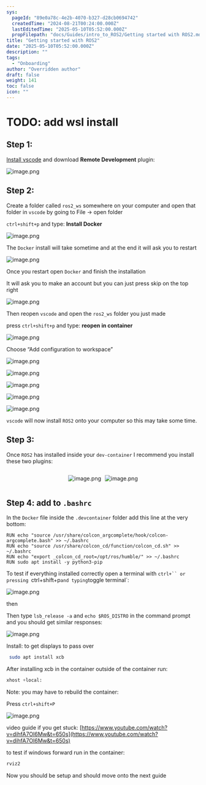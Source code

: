 ```yaml
---
sys:
  pageId: "89e0a78c-4e2b-4070-b327-d28cb0694742"
  createdTime: "2024-08-21T00:24:00.000Z"
  lastEditedTime: "2025-05-10T05:52:00.000Z"
  propFilepath: "docs/Guides/intro_to_ROS2/Getting started with ROS2.md"
title: "Getting started with ROS2"
date: "2025-05-10T05:52:00.000Z"
description: ""
tags:
  - "Onboarding"
author: "Overridden author"
draft: false
weight: 141
toc: false
icon: ""
---
```


# TODO: add wsl install

## Step 1:

[Install vscode](https://code.visualstudio.com/download) and download **Remote Development** plugin:

![image.png](https://prod-files-secure.s3.us-west-2.amazonaws.com/d518164a-d88e-44d1-a4ee-3adb3bd8bce0/efb52993-1881-4a40-b95e-6f020334f022/image.png?X-Amz-Algorithm=AWS4-HMAC-SHA256&X-Amz-Content-Sha256=UNSIGNED-PAYLOAD&X-Amz-Credential=ASIAZI2LB4662X5KRXLV%2F20250613%2Fus-west-2%2Fs3%2Faws4_request&X-Amz-Date=20250613T034055Z&X-Amz-Expires=3600&X-Amz-Security-Token=IQoJb3JpZ2luX2VjEB8aCXVzLXdlc3QtMiJGMEQCIHv%2B4X2q4E1RoySQfYwR9J%2BQM%2BUUN7hb3Eds%2F7a2aL7OAiA170K3wLm4Sfj7Hp9Rc2daCyC1n9xWPAmdorycoIXlZSqIBAj4%2F%2F%2F%2F%2F%2F%2F%2F%2F%2F8BEAAaDDYzNzQyMzE4MzgwNSIMrGxeSeloDQkCRfNhKtwDOuBsN5uk5EyK%2BKRlXyIXFPCCkeAucBlRO9feUyNKGhHp2ZbQNUyn0osCVOWG%2FlMrxpgIlvIjKEUXC%2Fgee%2FpgMNQDFJnkoW7P7JHfq3Xm9frlfx5RSDq5jzRCHwjH88NUZ4cnHWh2tHXLXLugseD%2B%2BKYGFIB8rqUxwrSbQxbPhdVo%2BmleQ6k%2BZ5BvXLUYoBXSNTwl3TAoIEWUJPLnlBvePFOVaxLCr1eniMZwtNUsHyF9P9slBr3euUiaQMKCrJNERAFekuMJvOJv08J7bg2Ln768kaQeNbuE9I%2BdZlsHS4vvgWG9oRCW9qM%2F6D8fh9qKyYG%2BKejw8i6Qmxhjcbc7mBqXFyRXPOr9QIKPtRXpbQymitRLqnHwFsc7yO2ddes6SLOJCz3EOqAHeNkPbqx3%2B21GXnosxpLIpbX9eX71ImL83wweBz0gYRzOWQdL%2B3NnVifQ5StO8X0OKiUvr61%2B%2BYVjClbF15qfEMf8Zeb8QvHylowaw0rsnJ%2B6SeOYG%2BnR%2FOjYcyME5mhRjOcOvhPEKLc4%2BRKOM70Rw27xE42vhsp6adNzFpCbw0ta5z9LopvA9aQ2%2BGYdOg8t4IKXPv7LoSjOJUInqmxC%2B8VYbF%2BuJayZ%2BU5xhroxqjw2I40wlbytwgY6pgHbF2vp0%2B19HmiI0sTNGR5EtEeC0m4nc9BQyQiXqv77%2FwZ%2BOA5p7joOBoRvPDBtFFOKhepsiDSkE5nfTTRTULC0sQe9p2X1jbfTYMcTBXrluGkc4weHggTTvvAQ4PvQU5nexJ%2BkKZk9S2Bv0%2B%2BNLehIKqRqhAkPpWVXCkqmBDkdXGaaVVoY95nMKaFQCoBpgVH8cGXvo0miGcfDoS7Ejp7LdgfbotCx&X-Amz-Signature=183b992321cbd43fbaa3c69581489ecd779590969fcfaa4e66e600b944450790&X-Amz-SignedHeaders=host&x-amz-checksum-mode=ENABLED&x-id=GetObject)

## Step 2:

Create a folder called `ros2_ws` somewhere on your computer and open that folder in `vscode` by going to File → open folder 

`ctrl+shift+p` and type: **Install Docker**

![image.png](https://prod-files-secure.s3.us-west-2.amazonaws.com/d518164a-d88e-44d1-a4ee-3adb3bd8bce0/2269dc0e-1cd5-47ff-bceb-c04ad9b2eab0/image.png?X-Amz-Algorithm=AWS4-HMAC-SHA256&X-Amz-Content-Sha256=UNSIGNED-PAYLOAD&X-Amz-Credential=ASIAZI2LB4662X5KRXLV%2F20250613%2Fus-west-2%2Fs3%2Faws4_request&X-Amz-Date=20250613T034055Z&X-Amz-Expires=3600&X-Amz-Security-Token=IQoJb3JpZ2luX2VjEB8aCXVzLXdlc3QtMiJGMEQCIHv%2B4X2q4E1RoySQfYwR9J%2BQM%2BUUN7hb3Eds%2F7a2aL7OAiA170K3wLm4Sfj7Hp9Rc2daCyC1n9xWPAmdorycoIXlZSqIBAj4%2F%2F%2F%2F%2F%2F%2F%2F%2F%2F8BEAAaDDYzNzQyMzE4MzgwNSIMrGxeSeloDQkCRfNhKtwDOuBsN5uk5EyK%2BKRlXyIXFPCCkeAucBlRO9feUyNKGhHp2ZbQNUyn0osCVOWG%2FlMrxpgIlvIjKEUXC%2Fgee%2FpgMNQDFJnkoW7P7JHfq3Xm9frlfx5RSDq5jzRCHwjH88NUZ4cnHWh2tHXLXLugseD%2B%2BKYGFIB8rqUxwrSbQxbPhdVo%2BmleQ6k%2BZ5BvXLUYoBXSNTwl3TAoIEWUJPLnlBvePFOVaxLCr1eniMZwtNUsHyF9P9slBr3euUiaQMKCrJNERAFekuMJvOJv08J7bg2Ln768kaQeNbuE9I%2BdZlsHS4vvgWG9oRCW9qM%2F6D8fh9qKyYG%2BKejw8i6Qmxhjcbc7mBqXFyRXPOr9QIKPtRXpbQymitRLqnHwFsc7yO2ddes6SLOJCz3EOqAHeNkPbqx3%2B21GXnosxpLIpbX9eX71ImL83wweBz0gYRzOWQdL%2B3NnVifQ5StO8X0OKiUvr61%2B%2BYVjClbF15qfEMf8Zeb8QvHylowaw0rsnJ%2B6SeOYG%2BnR%2FOjYcyME5mhRjOcOvhPEKLc4%2BRKOM70Rw27xE42vhsp6adNzFpCbw0ta5z9LopvA9aQ2%2BGYdOg8t4IKXPv7LoSjOJUInqmxC%2B8VYbF%2BuJayZ%2BU5xhroxqjw2I40wlbytwgY6pgHbF2vp0%2B19HmiI0sTNGR5EtEeC0m4nc9BQyQiXqv77%2FwZ%2BOA5p7joOBoRvPDBtFFOKhepsiDSkE5nfTTRTULC0sQe9p2X1jbfTYMcTBXrluGkc4weHggTTvvAQ4PvQU5nexJ%2BkKZk9S2Bv0%2B%2BNLehIKqRqhAkPpWVXCkqmBDkdXGaaVVoY95nMKaFQCoBpgVH8cGXvo0miGcfDoS7Ejp7LdgfbotCx&X-Amz-Signature=a41519804cffdabdb4c1e15aba67bbce7b0d4974bd557ffb6d6acc3a3b335781&X-Amz-SignedHeaders=host&x-amz-checksum-mode=ENABLED&x-id=GetObject)

The `Docker` install will take sometime and at the end it will ask you to restart

![image.png](https://prod-files-secure.s3.us-west-2.amazonaws.com/d518164a-d88e-44d1-a4ee-3adb3bd8bce0/ed233f78-be33-4b1f-b89c-9c346c0e961e/image.png?X-Amz-Algorithm=AWS4-HMAC-SHA256&X-Amz-Content-Sha256=UNSIGNED-PAYLOAD&X-Amz-Credential=ASIAZI2LB4662X5KRXLV%2F20250613%2Fus-west-2%2Fs3%2Faws4_request&X-Amz-Date=20250613T034055Z&X-Amz-Expires=3600&X-Amz-Security-Token=IQoJb3JpZ2luX2VjEB8aCXVzLXdlc3QtMiJGMEQCIHv%2B4X2q4E1RoySQfYwR9J%2BQM%2BUUN7hb3Eds%2F7a2aL7OAiA170K3wLm4Sfj7Hp9Rc2daCyC1n9xWPAmdorycoIXlZSqIBAj4%2F%2F%2F%2F%2F%2F%2F%2F%2F%2F8BEAAaDDYzNzQyMzE4MzgwNSIMrGxeSeloDQkCRfNhKtwDOuBsN5uk5EyK%2BKRlXyIXFPCCkeAucBlRO9feUyNKGhHp2ZbQNUyn0osCVOWG%2FlMrxpgIlvIjKEUXC%2Fgee%2FpgMNQDFJnkoW7P7JHfq3Xm9frlfx5RSDq5jzRCHwjH88NUZ4cnHWh2tHXLXLugseD%2B%2BKYGFIB8rqUxwrSbQxbPhdVo%2BmleQ6k%2BZ5BvXLUYoBXSNTwl3TAoIEWUJPLnlBvePFOVaxLCr1eniMZwtNUsHyF9P9slBr3euUiaQMKCrJNERAFekuMJvOJv08J7bg2Ln768kaQeNbuE9I%2BdZlsHS4vvgWG9oRCW9qM%2F6D8fh9qKyYG%2BKejw8i6Qmxhjcbc7mBqXFyRXPOr9QIKPtRXpbQymitRLqnHwFsc7yO2ddes6SLOJCz3EOqAHeNkPbqx3%2B21GXnosxpLIpbX9eX71ImL83wweBz0gYRzOWQdL%2B3NnVifQ5StO8X0OKiUvr61%2B%2BYVjClbF15qfEMf8Zeb8QvHylowaw0rsnJ%2B6SeOYG%2BnR%2FOjYcyME5mhRjOcOvhPEKLc4%2BRKOM70Rw27xE42vhsp6adNzFpCbw0ta5z9LopvA9aQ2%2BGYdOg8t4IKXPv7LoSjOJUInqmxC%2B8VYbF%2BuJayZ%2BU5xhroxqjw2I40wlbytwgY6pgHbF2vp0%2B19HmiI0sTNGR5EtEeC0m4nc9BQyQiXqv77%2FwZ%2BOA5p7joOBoRvPDBtFFOKhepsiDSkE5nfTTRTULC0sQe9p2X1jbfTYMcTBXrluGkc4weHggTTvvAQ4PvQU5nexJ%2BkKZk9S2Bv0%2B%2BNLehIKqRqhAkPpWVXCkqmBDkdXGaaVVoY95nMKaFQCoBpgVH8cGXvo0miGcfDoS7Ejp7LdgfbotCx&X-Amz-Signature=253e1f2181252a9ecbb4bf340a646c31871fd7b741ab086f75cb477d9937f246&X-Amz-SignedHeaders=host&x-amz-checksum-mode=ENABLED&x-id=GetObject)

Once you restart open `Docker` and finish the installation

It will ask you to make an account but you can just press skip on the top right

![image.png](https://prod-files-secure.s3.us-west-2.amazonaws.com/d518164a-d88e-44d1-a4ee-3adb3bd8bce0/21010ad9-1659-4fd9-9f59-9932a09b2a3d/image.png?X-Amz-Algorithm=AWS4-HMAC-SHA256&X-Amz-Content-Sha256=UNSIGNED-PAYLOAD&X-Amz-Credential=ASIAZI2LB4662X5KRXLV%2F20250613%2Fus-west-2%2Fs3%2Faws4_request&X-Amz-Date=20250613T034055Z&X-Amz-Expires=3600&X-Amz-Security-Token=IQoJb3JpZ2luX2VjEB8aCXVzLXdlc3QtMiJGMEQCIHv%2B4X2q4E1RoySQfYwR9J%2BQM%2BUUN7hb3Eds%2F7a2aL7OAiA170K3wLm4Sfj7Hp9Rc2daCyC1n9xWPAmdorycoIXlZSqIBAj4%2F%2F%2F%2F%2F%2F%2F%2F%2F%2F8BEAAaDDYzNzQyMzE4MzgwNSIMrGxeSeloDQkCRfNhKtwDOuBsN5uk5EyK%2BKRlXyIXFPCCkeAucBlRO9feUyNKGhHp2ZbQNUyn0osCVOWG%2FlMrxpgIlvIjKEUXC%2Fgee%2FpgMNQDFJnkoW7P7JHfq3Xm9frlfx5RSDq5jzRCHwjH88NUZ4cnHWh2tHXLXLugseD%2B%2BKYGFIB8rqUxwrSbQxbPhdVo%2BmleQ6k%2BZ5BvXLUYoBXSNTwl3TAoIEWUJPLnlBvePFOVaxLCr1eniMZwtNUsHyF9P9slBr3euUiaQMKCrJNERAFekuMJvOJv08J7bg2Ln768kaQeNbuE9I%2BdZlsHS4vvgWG9oRCW9qM%2F6D8fh9qKyYG%2BKejw8i6Qmxhjcbc7mBqXFyRXPOr9QIKPtRXpbQymitRLqnHwFsc7yO2ddes6SLOJCz3EOqAHeNkPbqx3%2B21GXnosxpLIpbX9eX71ImL83wweBz0gYRzOWQdL%2B3NnVifQ5StO8X0OKiUvr61%2B%2BYVjClbF15qfEMf8Zeb8QvHylowaw0rsnJ%2B6SeOYG%2BnR%2FOjYcyME5mhRjOcOvhPEKLc4%2BRKOM70Rw27xE42vhsp6adNzFpCbw0ta5z9LopvA9aQ2%2BGYdOg8t4IKXPv7LoSjOJUInqmxC%2B8VYbF%2BuJayZ%2BU5xhroxqjw2I40wlbytwgY6pgHbF2vp0%2B19HmiI0sTNGR5EtEeC0m4nc9BQyQiXqv77%2FwZ%2BOA5p7joOBoRvPDBtFFOKhepsiDSkE5nfTTRTULC0sQe9p2X1jbfTYMcTBXrluGkc4weHggTTvvAQ4PvQU5nexJ%2BkKZk9S2Bv0%2B%2BNLehIKqRqhAkPpWVXCkqmBDkdXGaaVVoY95nMKaFQCoBpgVH8cGXvo0miGcfDoS7Ejp7LdgfbotCx&X-Amz-Signature=b3a7bf1df839f618a3b0363d00553195c7f437f9f81aff653bbd58bcc98a021d&X-Amz-SignedHeaders=host&x-amz-checksum-mode=ENABLED&x-id=GetObject)

Then reopen `vscode` and open the `ros2_ws` folder you just made

press `ctrl+shift+p` and type: **reopen in container**

![image.png](https://prod-files-secure.s3.us-west-2.amazonaws.com/d518164a-d88e-44d1-a4ee-3adb3bd8bce0/4e93b8c2-41ad-488c-8095-c74205196118/image.png?X-Amz-Algorithm=AWS4-HMAC-SHA256&X-Amz-Content-Sha256=UNSIGNED-PAYLOAD&X-Amz-Credential=ASIAZI2LB4662X5KRXLV%2F20250613%2Fus-west-2%2Fs3%2Faws4_request&X-Amz-Date=20250613T034055Z&X-Amz-Expires=3600&X-Amz-Security-Token=IQoJb3JpZ2luX2VjEB8aCXVzLXdlc3QtMiJGMEQCIHv%2B4X2q4E1RoySQfYwR9J%2BQM%2BUUN7hb3Eds%2F7a2aL7OAiA170K3wLm4Sfj7Hp9Rc2daCyC1n9xWPAmdorycoIXlZSqIBAj4%2F%2F%2F%2F%2F%2F%2F%2F%2F%2F8BEAAaDDYzNzQyMzE4MzgwNSIMrGxeSeloDQkCRfNhKtwDOuBsN5uk5EyK%2BKRlXyIXFPCCkeAucBlRO9feUyNKGhHp2ZbQNUyn0osCVOWG%2FlMrxpgIlvIjKEUXC%2Fgee%2FpgMNQDFJnkoW7P7JHfq3Xm9frlfx5RSDq5jzRCHwjH88NUZ4cnHWh2tHXLXLugseD%2B%2BKYGFIB8rqUxwrSbQxbPhdVo%2BmleQ6k%2BZ5BvXLUYoBXSNTwl3TAoIEWUJPLnlBvePFOVaxLCr1eniMZwtNUsHyF9P9slBr3euUiaQMKCrJNERAFekuMJvOJv08J7bg2Ln768kaQeNbuE9I%2BdZlsHS4vvgWG9oRCW9qM%2F6D8fh9qKyYG%2BKejw8i6Qmxhjcbc7mBqXFyRXPOr9QIKPtRXpbQymitRLqnHwFsc7yO2ddes6SLOJCz3EOqAHeNkPbqx3%2B21GXnosxpLIpbX9eX71ImL83wweBz0gYRzOWQdL%2B3NnVifQ5StO8X0OKiUvr61%2B%2BYVjClbF15qfEMf8Zeb8QvHylowaw0rsnJ%2B6SeOYG%2BnR%2FOjYcyME5mhRjOcOvhPEKLc4%2BRKOM70Rw27xE42vhsp6adNzFpCbw0ta5z9LopvA9aQ2%2BGYdOg8t4IKXPv7LoSjOJUInqmxC%2B8VYbF%2BuJayZ%2BU5xhroxqjw2I40wlbytwgY6pgHbF2vp0%2B19HmiI0sTNGR5EtEeC0m4nc9BQyQiXqv77%2FwZ%2BOA5p7joOBoRvPDBtFFOKhepsiDSkE5nfTTRTULC0sQe9p2X1jbfTYMcTBXrluGkc4weHggTTvvAQ4PvQU5nexJ%2BkKZk9S2Bv0%2B%2BNLehIKqRqhAkPpWVXCkqmBDkdXGaaVVoY95nMKaFQCoBpgVH8cGXvo0miGcfDoS7Ejp7LdgfbotCx&X-Amz-Signature=165320523e34455370e151083932f012d167bc71453e0c2a594a91889cadb145&X-Amz-SignedHeaders=host&x-amz-checksum-mode=ENABLED&x-id=GetObject)

Choose “Add configuration to workspace”

![image.png](https://prod-files-secure.s3.us-west-2.amazonaws.com/d518164a-d88e-44d1-a4ee-3adb3bd8bce0/9560b282-5060-4989-ba37-97e7b2c22476/image.png?X-Amz-Algorithm=AWS4-HMAC-SHA256&X-Amz-Content-Sha256=UNSIGNED-PAYLOAD&X-Amz-Credential=ASIAZI2LB4662X5KRXLV%2F20250613%2Fus-west-2%2Fs3%2Faws4_request&X-Amz-Date=20250613T034055Z&X-Amz-Expires=3600&X-Amz-Security-Token=IQoJb3JpZ2luX2VjEB8aCXVzLXdlc3QtMiJGMEQCIHv%2B4X2q4E1RoySQfYwR9J%2BQM%2BUUN7hb3Eds%2F7a2aL7OAiA170K3wLm4Sfj7Hp9Rc2daCyC1n9xWPAmdorycoIXlZSqIBAj4%2F%2F%2F%2F%2F%2F%2F%2F%2F%2F8BEAAaDDYzNzQyMzE4MzgwNSIMrGxeSeloDQkCRfNhKtwDOuBsN5uk5EyK%2BKRlXyIXFPCCkeAucBlRO9feUyNKGhHp2ZbQNUyn0osCVOWG%2FlMrxpgIlvIjKEUXC%2Fgee%2FpgMNQDFJnkoW7P7JHfq3Xm9frlfx5RSDq5jzRCHwjH88NUZ4cnHWh2tHXLXLugseD%2B%2BKYGFIB8rqUxwrSbQxbPhdVo%2BmleQ6k%2BZ5BvXLUYoBXSNTwl3TAoIEWUJPLnlBvePFOVaxLCr1eniMZwtNUsHyF9P9slBr3euUiaQMKCrJNERAFekuMJvOJv08J7bg2Ln768kaQeNbuE9I%2BdZlsHS4vvgWG9oRCW9qM%2F6D8fh9qKyYG%2BKejw8i6Qmxhjcbc7mBqXFyRXPOr9QIKPtRXpbQymitRLqnHwFsc7yO2ddes6SLOJCz3EOqAHeNkPbqx3%2B21GXnosxpLIpbX9eX71ImL83wweBz0gYRzOWQdL%2B3NnVifQ5StO8X0OKiUvr61%2B%2BYVjClbF15qfEMf8Zeb8QvHylowaw0rsnJ%2B6SeOYG%2BnR%2FOjYcyME5mhRjOcOvhPEKLc4%2BRKOM70Rw27xE42vhsp6adNzFpCbw0ta5z9LopvA9aQ2%2BGYdOg8t4IKXPv7LoSjOJUInqmxC%2B8VYbF%2BuJayZ%2BU5xhroxqjw2I40wlbytwgY6pgHbF2vp0%2B19HmiI0sTNGR5EtEeC0m4nc9BQyQiXqv77%2FwZ%2BOA5p7joOBoRvPDBtFFOKhepsiDSkE5nfTTRTULC0sQe9p2X1jbfTYMcTBXrluGkc4weHggTTvvAQ4PvQU5nexJ%2BkKZk9S2Bv0%2B%2BNLehIKqRqhAkPpWVXCkqmBDkdXGaaVVoY95nMKaFQCoBpgVH8cGXvo0miGcfDoS7Ejp7LdgfbotCx&X-Amz-Signature=d02dec7274ea53e4273e053a3f9cb747e4aa586e62b4ba24f430a363a0404a7e&X-Amz-SignedHeaders=host&x-amz-checksum-mode=ENABLED&x-id=GetObject)

![image.png](https://prod-files-secure.s3.us-west-2.amazonaws.com/d518164a-d88e-44d1-a4ee-3adb3bd8bce0/2ee63f81-886b-48e8-a553-dc6e5eac99e4/image.png?X-Amz-Algorithm=AWS4-HMAC-SHA256&X-Amz-Content-Sha256=UNSIGNED-PAYLOAD&X-Amz-Credential=ASIAZI2LB4662X5KRXLV%2F20250613%2Fus-west-2%2Fs3%2Faws4_request&X-Amz-Date=20250613T034055Z&X-Amz-Expires=3600&X-Amz-Security-Token=IQoJb3JpZ2luX2VjEB8aCXVzLXdlc3QtMiJGMEQCIHv%2B4X2q4E1RoySQfYwR9J%2BQM%2BUUN7hb3Eds%2F7a2aL7OAiA170K3wLm4Sfj7Hp9Rc2daCyC1n9xWPAmdorycoIXlZSqIBAj4%2F%2F%2F%2F%2F%2F%2F%2F%2F%2F8BEAAaDDYzNzQyMzE4MzgwNSIMrGxeSeloDQkCRfNhKtwDOuBsN5uk5EyK%2BKRlXyIXFPCCkeAucBlRO9feUyNKGhHp2ZbQNUyn0osCVOWG%2FlMrxpgIlvIjKEUXC%2Fgee%2FpgMNQDFJnkoW7P7JHfq3Xm9frlfx5RSDq5jzRCHwjH88NUZ4cnHWh2tHXLXLugseD%2B%2BKYGFIB8rqUxwrSbQxbPhdVo%2BmleQ6k%2BZ5BvXLUYoBXSNTwl3TAoIEWUJPLnlBvePFOVaxLCr1eniMZwtNUsHyF9P9slBr3euUiaQMKCrJNERAFekuMJvOJv08J7bg2Ln768kaQeNbuE9I%2BdZlsHS4vvgWG9oRCW9qM%2F6D8fh9qKyYG%2BKejw8i6Qmxhjcbc7mBqXFyRXPOr9QIKPtRXpbQymitRLqnHwFsc7yO2ddes6SLOJCz3EOqAHeNkPbqx3%2B21GXnosxpLIpbX9eX71ImL83wweBz0gYRzOWQdL%2B3NnVifQ5StO8X0OKiUvr61%2B%2BYVjClbF15qfEMf8Zeb8QvHylowaw0rsnJ%2B6SeOYG%2BnR%2FOjYcyME5mhRjOcOvhPEKLc4%2BRKOM70Rw27xE42vhsp6adNzFpCbw0ta5z9LopvA9aQ2%2BGYdOg8t4IKXPv7LoSjOJUInqmxC%2B8VYbF%2BuJayZ%2BU5xhroxqjw2I40wlbytwgY6pgHbF2vp0%2B19HmiI0sTNGR5EtEeC0m4nc9BQyQiXqv77%2FwZ%2BOA5p7joOBoRvPDBtFFOKhepsiDSkE5nfTTRTULC0sQe9p2X1jbfTYMcTBXrluGkc4weHggTTvvAQ4PvQU5nexJ%2BkKZk9S2Bv0%2B%2BNLehIKqRqhAkPpWVXCkqmBDkdXGaaVVoY95nMKaFQCoBpgVH8cGXvo0miGcfDoS7Ejp7LdgfbotCx&X-Amz-Signature=afe899a7d9c48e6ce856c52b95b1d8bffef34dab060a5d9148196b40e1586594&X-Amz-SignedHeaders=host&x-amz-checksum-mode=ENABLED&x-id=GetObject)

![image.png](https://prod-files-secure.s3.us-west-2.amazonaws.com/d518164a-d88e-44d1-a4ee-3adb3bd8bce0/ae1580b2-b048-407e-aed9-b584224a7a04/image.png?X-Amz-Algorithm=AWS4-HMAC-SHA256&X-Amz-Content-Sha256=UNSIGNED-PAYLOAD&X-Amz-Credential=ASIAZI2LB4662X5KRXLV%2F20250613%2Fus-west-2%2Fs3%2Faws4_request&X-Amz-Date=20250613T034055Z&X-Amz-Expires=3600&X-Amz-Security-Token=IQoJb3JpZ2luX2VjEB8aCXVzLXdlc3QtMiJGMEQCIHv%2B4X2q4E1RoySQfYwR9J%2BQM%2BUUN7hb3Eds%2F7a2aL7OAiA170K3wLm4Sfj7Hp9Rc2daCyC1n9xWPAmdorycoIXlZSqIBAj4%2F%2F%2F%2F%2F%2F%2F%2F%2F%2F8BEAAaDDYzNzQyMzE4MzgwNSIMrGxeSeloDQkCRfNhKtwDOuBsN5uk5EyK%2BKRlXyIXFPCCkeAucBlRO9feUyNKGhHp2ZbQNUyn0osCVOWG%2FlMrxpgIlvIjKEUXC%2Fgee%2FpgMNQDFJnkoW7P7JHfq3Xm9frlfx5RSDq5jzRCHwjH88NUZ4cnHWh2tHXLXLugseD%2B%2BKYGFIB8rqUxwrSbQxbPhdVo%2BmleQ6k%2BZ5BvXLUYoBXSNTwl3TAoIEWUJPLnlBvePFOVaxLCr1eniMZwtNUsHyF9P9slBr3euUiaQMKCrJNERAFekuMJvOJv08J7bg2Ln768kaQeNbuE9I%2BdZlsHS4vvgWG9oRCW9qM%2F6D8fh9qKyYG%2BKejw8i6Qmxhjcbc7mBqXFyRXPOr9QIKPtRXpbQymitRLqnHwFsc7yO2ddes6SLOJCz3EOqAHeNkPbqx3%2B21GXnosxpLIpbX9eX71ImL83wweBz0gYRzOWQdL%2B3NnVifQ5StO8X0OKiUvr61%2B%2BYVjClbF15qfEMf8Zeb8QvHylowaw0rsnJ%2B6SeOYG%2BnR%2FOjYcyME5mhRjOcOvhPEKLc4%2BRKOM70Rw27xE42vhsp6adNzFpCbw0ta5z9LopvA9aQ2%2BGYdOg8t4IKXPv7LoSjOJUInqmxC%2B8VYbF%2BuJayZ%2BU5xhroxqjw2I40wlbytwgY6pgHbF2vp0%2B19HmiI0sTNGR5EtEeC0m4nc9BQyQiXqv77%2FwZ%2BOA5p7joOBoRvPDBtFFOKhepsiDSkE5nfTTRTULC0sQe9p2X1jbfTYMcTBXrluGkc4weHggTTvvAQ4PvQU5nexJ%2BkKZk9S2Bv0%2B%2BNLehIKqRqhAkPpWVXCkqmBDkdXGaaVVoY95nMKaFQCoBpgVH8cGXvo0miGcfDoS7Ejp7LdgfbotCx&X-Amz-Signature=a41880bfdf280555859c72e93eefd20ac2617b8c469920cc9c5ef334b844f795&X-Amz-SignedHeaders=host&x-amz-checksum-mode=ENABLED&x-id=GetObject)

![image.png](https://prod-files-secure.s3.us-west-2.amazonaws.com/d518164a-d88e-44d1-a4ee-3adb3bd8bce0/53255b28-f75e-430f-b9e3-c0ac8577e42b/image.png?X-Amz-Algorithm=AWS4-HMAC-SHA256&X-Amz-Content-Sha256=UNSIGNED-PAYLOAD&X-Amz-Credential=ASIAZI2LB4662X5KRXLV%2F20250613%2Fus-west-2%2Fs3%2Faws4_request&X-Amz-Date=20250613T034055Z&X-Amz-Expires=3600&X-Amz-Security-Token=IQoJb3JpZ2luX2VjEB8aCXVzLXdlc3QtMiJGMEQCIHv%2B4X2q4E1RoySQfYwR9J%2BQM%2BUUN7hb3Eds%2F7a2aL7OAiA170K3wLm4Sfj7Hp9Rc2daCyC1n9xWPAmdorycoIXlZSqIBAj4%2F%2F%2F%2F%2F%2F%2F%2F%2F%2F8BEAAaDDYzNzQyMzE4MzgwNSIMrGxeSeloDQkCRfNhKtwDOuBsN5uk5EyK%2BKRlXyIXFPCCkeAucBlRO9feUyNKGhHp2ZbQNUyn0osCVOWG%2FlMrxpgIlvIjKEUXC%2Fgee%2FpgMNQDFJnkoW7P7JHfq3Xm9frlfx5RSDq5jzRCHwjH88NUZ4cnHWh2tHXLXLugseD%2B%2BKYGFIB8rqUxwrSbQxbPhdVo%2BmleQ6k%2BZ5BvXLUYoBXSNTwl3TAoIEWUJPLnlBvePFOVaxLCr1eniMZwtNUsHyF9P9slBr3euUiaQMKCrJNERAFekuMJvOJv08J7bg2Ln768kaQeNbuE9I%2BdZlsHS4vvgWG9oRCW9qM%2F6D8fh9qKyYG%2BKejw8i6Qmxhjcbc7mBqXFyRXPOr9QIKPtRXpbQymitRLqnHwFsc7yO2ddes6SLOJCz3EOqAHeNkPbqx3%2B21GXnosxpLIpbX9eX71ImL83wweBz0gYRzOWQdL%2B3NnVifQ5StO8X0OKiUvr61%2B%2BYVjClbF15qfEMf8Zeb8QvHylowaw0rsnJ%2B6SeOYG%2BnR%2FOjYcyME5mhRjOcOvhPEKLc4%2BRKOM70Rw27xE42vhsp6adNzFpCbw0ta5z9LopvA9aQ2%2BGYdOg8t4IKXPv7LoSjOJUInqmxC%2B8VYbF%2BuJayZ%2BU5xhroxqjw2I40wlbytwgY6pgHbF2vp0%2B19HmiI0sTNGR5EtEeC0m4nc9BQyQiXqv77%2FwZ%2BOA5p7joOBoRvPDBtFFOKhepsiDSkE5nfTTRTULC0sQe9p2X1jbfTYMcTBXrluGkc4weHggTTvvAQ4PvQU5nexJ%2BkKZk9S2Bv0%2B%2BNLehIKqRqhAkPpWVXCkqmBDkdXGaaVVoY95nMKaFQCoBpgVH8cGXvo0miGcfDoS7Ejp7LdgfbotCx&X-Amz-Signature=57985281e8dfe74f13929118efc6056715757f27675415f484cfe13328a24029&X-Amz-SignedHeaders=host&x-amz-checksum-mode=ENABLED&x-id=GetObject)

![image.png](https://prod-files-secure.s3.us-west-2.amazonaws.com/d518164a-d88e-44d1-a4ee-3adb3bd8bce0/7c562767-5af9-4ffb-97d1-327bcdf4ee00/image.png?X-Amz-Algorithm=AWS4-HMAC-SHA256&X-Amz-Content-Sha256=UNSIGNED-PAYLOAD&X-Amz-Credential=ASIAZI2LB4662X5KRXLV%2F20250613%2Fus-west-2%2Fs3%2Faws4_request&X-Amz-Date=20250613T034055Z&X-Amz-Expires=3600&X-Amz-Security-Token=IQoJb3JpZ2luX2VjEB8aCXVzLXdlc3QtMiJGMEQCIHv%2B4X2q4E1RoySQfYwR9J%2BQM%2BUUN7hb3Eds%2F7a2aL7OAiA170K3wLm4Sfj7Hp9Rc2daCyC1n9xWPAmdorycoIXlZSqIBAj4%2F%2F%2F%2F%2F%2F%2F%2F%2F%2F8BEAAaDDYzNzQyMzE4MzgwNSIMrGxeSeloDQkCRfNhKtwDOuBsN5uk5EyK%2BKRlXyIXFPCCkeAucBlRO9feUyNKGhHp2ZbQNUyn0osCVOWG%2FlMrxpgIlvIjKEUXC%2Fgee%2FpgMNQDFJnkoW7P7JHfq3Xm9frlfx5RSDq5jzRCHwjH88NUZ4cnHWh2tHXLXLugseD%2B%2BKYGFIB8rqUxwrSbQxbPhdVo%2BmleQ6k%2BZ5BvXLUYoBXSNTwl3TAoIEWUJPLnlBvePFOVaxLCr1eniMZwtNUsHyF9P9slBr3euUiaQMKCrJNERAFekuMJvOJv08J7bg2Ln768kaQeNbuE9I%2BdZlsHS4vvgWG9oRCW9qM%2F6D8fh9qKyYG%2BKejw8i6Qmxhjcbc7mBqXFyRXPOr9QIKPtRXpbQymitRLqnHwFsc7yO2ddes6SLOJCz3EOqAHeNkPbqx3%2B21GXnosxpLIpbX9eX71ImL83wweBz0gYRzOWQdL%2B3NnVifQ5StO8X0OKiUvr61%2B%2BYVjClbF15qfEMf8Zeb8QvHylowaw0rsnJ%2B6SeOYG%2BnR%2FOjYcyME5mhRjOcOvhPEKLc4%2BRKOM70Rw27xE42vhsp6adNzFpCbw0ta5z9LopvA9aQ2%2BGYdOg8t4IKXPv7LoSjOJUInqmxC%2B8VYbF%2BuJayZ%2BU5xhroxqjw2I40wlbytwgY6pgHbF2vp0%2B19HmiI0sTNGR5EtEeC0m4nc9BQyQiXqv77%2FwZ%2BOA5p7joOBoRvPDBtFFOKhepsiDSkE5nfTTRTULC0sQe9p2X1jbfTYMcTBXrluGkc4weHggTTvvAQ4PvQU5nexJ%2BkKZk9S2Bv0%2B%2BNLehIKqRqhAkPpWVXCkqmBDkdXGaaVVoY95nMKaFQCoBpgVH8cGXvo0miGcfDoS7Ejp7LdgfbotCx&X-Amz-Signature=0151c0f8d07534fa3478183590203f7de5bcae8311baa925e603f8dbce8f27d3&X-Amz-SignedHeaders=host&x-amz-checksum-mode=ENABLED&x-id=GetObject)

`vscode` will now install `ROS2` onto your computer so this may take some time.

## Step 3:

Once `ROS2` has installed inside your `dev-container` I recommend you install these two plugins:

<div style="display: flex;flex-direction: row; column-gap:10px; max-width: 630px;justify-content: center;">
<div>

![image.png](https://prod-files-secure.s3.us-west-2.amazonaws.com/d518164a-d88e-44d1-a4ee-3adb3bd8bce0/3fc3d550-5a54-4ba1-ba6b-faa01cdb7369/image.png?X-Amz-Algorithm=AWS4-HMAC-SHA256&X-Amz-Content-Sha256=UNSIGNED-PAYLOAD&X-Amz-Credential=ASIAZI2LB4662NBHDOFO%2F20250613%2Fus-west-2%2Fs3%2Faws4_request&X-Amz-Date=20250613T034058Z&X-Amz-Expires=3600&X-Amz-Security-Token=IQoJb3JpZ2luX2VjEB8aCXVzLXdlc3QtMiJHMEUCIAMpPL6Zp5dTCmbCU0LXOjdn1%2BoRUwTHqtFrW8OyRCwJAiEA8lYTsVfCGE9SwZpbe%2FhcGB4tbKFTKu2fztlR6T%2B8C1wqiAQI%2BP%2F%2F%2F%2F%2F%2F%2F%2F%2F%2FARAAGgw2Mzc0MjMxODM4MDUiDIqSCZBc%2FNRxTnbdpCrcA59q3xj42%2Fw840ozgAfsRibycsRmuaie%2BbLTOFUa0KxHO6Ooa%2FODes4uWro3c1m%2FvyzcC141LxkTJqb81%2FyWoFIwW31GTLK3kNJY2V1D6bbd1vQ9hXziBHRuwMEv3Ven4jlPd6syDb9KIpRvDM0d9GwFSfJUVoBRYz7gGfh31i8TN10W532PSqytkA3En0zOPSLkzorl2wrxHFZXZ%2F67H3QYoUV%2BCbhjWmVpjC7GK53HCu%2Bq8Rt6T%2FaGxrVCPTuUwa81xVzWnPdC8Rxl7vIPOuuMz5OO0%2B89KUeFEdjEFxocvNlKaoOz3TFFR9HCbFm6Kz0KNJzovZbP%2BHdV7f%2FGii37bKAV70Xz0XijECth8jzTEUDultPRYsL%2FKsg%2FQO16vqqTzI1sOWrRc5%2BYKdxOjUuO3rjL5ql3FS%2BodxYmZrMzktNKKJKbDZoNf9%2BbclenQe5iPKqD0INUi4x6sq1WIp5JgzZBpE0w5UXeGZIzq48U6OWwSqOlP9ZEuOqvUcqRp23sNCblE5xiutaGFVdk%2Bpe47POe%2BaQaMJNUyBGTuNiIHvuX4Qy0GZBF7S%2BvT4csD2HVyf2UrCEv7w62zDfQeHUAJEevkr2l%2Bzd3fzrhdjhO44EajV7zsB644jvkMIS5rcIGOqUBcWB%2FJ7R0RhIKJwQCRryMNISQF47pNR0p0cY%2FgK6G9rsK%2FgMOBJ6Ks2Z4MCuSmE6SywkLdlTWVU9nnrcMS%2FyijdAyNqHXw8%2FySYCx2Ozd0xTOL39mWvFNYlcaX9yiSfZiQIioufNRxotpyFptawb0HGFwKCr2OKHdSlluLZSCHYZP%2Bg8xiByGTgLeuKTh1TLebUzG21ZNjkkHqw6cwdE%2FBmgFHggH&X-Amz-Signature=3c29b265c765dccbe19f2acdb8fc5a7bfe4cbe597c298b1eecfec65ef789db8f&X-Amz-SignedHeaders=host&x-amz-checksum-mode=ENABLED&x-id=GetObject)

</div>
<div>

![image.png](https://prod-files-secure.s3.us-west-2.amazonaws.com/d518164a-d88e-44d1-a4ee-3adb3bd8bce0/d994cc66-13c2-4093-a5a3-f84cf4601a82/image.png?X-Amz-Algorithm=AWS4-HMAC-SHA256&X-Amz-Content-Sha256=UNSIGNED-PAYLOAD&X-Amz-Credential=ASIAZI2LB466YUXJAE4L%2F20250613%2Fus-west-2%2Fs3%2Faws4_request&X-Amz-Date=20250613T034058Z&X-Amz-Expires=3600&X-Amz-Security-Token=IQoJb3JpZ2luX2VjEB8aCXVzLXdlc3QtMiJIMEYCIQCDQQp8qd4Q67EM3SjuBOAA5Ix7qI4RwBmhNiThce5E2QIhAIQTiNb5oViFZzpKG3A3LcajIOLzvWySWgID8Knd1WIzKogECPj%2F%2F%2F%2F%2F%2F%2F%2F%2F%2FwEQABoMNjM3NDIzMTgzODA1IgzEi%2FW%2FI9aC5eVxw%2F8q3AO5enAfzf%2FF6fXlhPU%2BKTWw24kq4gjBxhHZ83f1k1GNt01e%2BmZnnUz7jhjFul%2FZR0h3Yf5vJF%2BlDzFdOvvGxJFOKL%2B8RsHkScyaI5LMSgR%2Bvnwgk2IRQzzcm4r1ME8zgvZGqlAvaL3QBrXdrtwl4t6vQqNXsppdgETAqNbLgR2V2uU1KrPg1GVCpmwJvCPtjtylXDGy1Uujq%2BoaEtK4ldB%2BbmrwtFQoqqRFmBJ7jPcFDIrDtisAnDdC%2BJ%2BVqcIrJezYUan2VnPX8sJNRZYLfARwtzj2Prtk%2FImKlGXY3NcQg6C7HLbL%2FYchpphkEaTTn%2FhYrYlDKl9bDZMPMfeXp7FUEc6BL%2Fu39luhmfbqaE4iek%2BSJmV0%2Bmt8kAoX9v8L9Ko80nCrhiJVZLeY2jd1g3ItyjylB7SK7Cahe5%2FFhRTiZywVYPTfR2BQcF%2Bu4kb47lmvFQpE49y1P70Ux4rb%2BQeLgRjShBoR9Nn05b2tCLIiXzEN%2Bx3%2BqpMwC3DUp4AYmQ42sFiDzcwjIc11kfMOJLCdL%2BEF7QoUy1I4UzDLgr397liZAJwJuvOKXHAmBeHQfzioMd70CZuWsQizAu5lv1ypLrkXxtr%2FKVF9JqPKp0N9lSQ36zkfe%2BOleblUKzD5uK3CBjqkARhmV2wqb%2FQGZexJXSQpc4OZRN4dq4oNv88qCuz%2FBCjod3Wm5TykowmKpFxQkAdW29ep7AZxF1zKgcVbMG%2BQY6QgBfp9kzHviqcSqZaui12mKKG80ba1TJXy7ZhJtJ%2BPuFVLtsfLrMhD78nAz5TiNBQtKGw1teIvl3hO51%2BLxVxdyJtyJIgR2yTO0JgqHJw63M3EC04Ywcq5sBPR%2Fe4Yf6vF44nk&X-Amz-Signature=d4de05e2fa6b23458f3f131fa6935fc85e94bb5d87a46dd657affb89ba34a228&X-Amz-SignedHeaders=host&x-amz-checksum-mode=ENABLED&x-id=GetObject)

</div>
</div>

## Step 4: add to `.bashrc`

In the `Docker` file inside the `.devcontainer` folder add this line at the very bottom: 

```docker
RUN echo "source /usr/share/colcon_argcomplete/hook/colcon-argcomplete.bash" >> ~/.bashrc
RUN echo "source /usr/share/colcon_cd/function/colcon_cd.sh" >> ~/.bashrc
RUN echo "export _colcon_cd_root=/opt/ros/humble/" >> ~/.bashrc
RUN sudo apt install -y python3-pip 
```

To test if everything installed correctly open a terminal with `ctrl+`` or pressing `ctrl+shift+p` and typing `toggle terminal`:

![image.png](https://prod-files-secure.s3.us-west-2.amazonaws.com/d518164a-d88e-44d1-a4ee-3adb3bd8bce0/6a4943d8-b04e-4c02-9a58-775f3384d1a5/image.png?X-Amz-Algorithm=AWS4-HMAC-SHA256&X-Amz-Content-Sha256=UNSIGNED-PAYLOAD&X-Amz-Credential=ASIAZI2LB4662X5KRXLV%2F20250613%2Fus-west-2%2Fs3%2Faws4_request&X-Amz-Date=20250613T034055Z&X-Amz-Expires=3600&X-Amz-Security-Token=IQoJb3JpZ2luX2VjEB8aCXVzLXdlc3QtMiJGMEQCIHv%2B4X2q4E1RoySQfYwR9J%2BQM%2BUUN7hb3Eds%2F7a2aL7OAiA170K3wLm4Sfj7Hp9Rc2daCyC1n9xWPAmdorycoIXlZSqIBAj4%2F%2F%2F%2F%2F%2F%2F%2F%2F%2F8BEAAaDDYzNzQyMzE4MzgwNSIMrGxeSeloDQkCRfNhKtwDOuBsN5uk5EyK%2BKRlXyIXFPCCkeAucBlRO9feUyNKGhHp2ZbQNUyn0osCVOWG%2FlMrxpgIlvIjKEUXC%2Fgee%2FpgMNQDFJnkoW7P7JHfq3Xm9frlfx5RSDq5jzRCHwjH88NUZ4cnHWh2tHXLXLugseD%2B%2BKYGFIB8rqUxwrSbQxbPhdVo%2BmleQ6k%2BZ5BvXLUYoBXSNTwl3TAoIEWUJPLnlBvePFOVaxLCr1eniMZwtNUsHyF9P9slBr3euUiaQMKCrJNERAFekuMJvOJv08J7bg2Ln768kaQeNbuE9I%2BdZlsHS4vvgWG9oRCW9qM%2F6D8fh9qKyYG%2BKejw8i6Qmxhjcbc7mBqXFyRXPOr9QIKPtRXpbQymitRLqnHwFsc7yO2ddes6SLOJCz3EOqAHeNkPbqx3%2B21GXnosxpLIpbX9eX71ImL83wweBz0gYRzOWQdL%2B3NnVifQ5StO8X0OKiUvr61%2B%2BYVjClbF15qfEMf8Zeb8QvHylowaw0rsnJ%2B6SeOYG%2BnR%2FOjYcyME5mhRjOcOvhPEKLc4%2BRKOM70Rw27xE42vhsp6adNzFpCbw0ta5z9LopvA9aQ2%2BGYdOg8t4IKXPv7LoSjOJUInqmxC%2B8VYbF%2BuJayZ%2BU5xhroxqjw2I40wlbytwgY6pgHbF2vp0%2B19HmiI0sTNGR5EtEeC0m4nc9BQyQiXqv77%2FwZ%2BOA5p7joOBoRvPDBtFFOKhepsiDSkE5nfTTRTULC0sQe9p2X1jbfTYMcTBXrluGkc4weHggTTvvAQ4PvQU5nexJ%2BkKZk9S2Bv0%2B%2BNLehIKqRqhAkPpWVXCkqmBDkdXGaaVVoY95nMKaFQCoBpgVH8cGXvo0miGcfDoS7Ejp7LdgfbotCx&X-Amz-Signature=420726bc846e85dca27baca10a42b08aeb244f38e495592249072e43f7462a38&X-Amz-SignedHeaders=host&x-amz-checksum-mode=ENABLED&x-id=GetObject)

then 

Then type `lsb_release -a` and `echo $ROS_DISTRO` in the command prompt and you should get similar responses:

![image.png](https://prod-files-secure.s3.us-west-2.amazonaws.com/d518164a-d88e-44d1-a4ee-3adb3bd8bce0/3e635dec-a805-4e85-8b9e-d000e5b71a4e/image.png?X-Amz-Algorithm=AWS4-HMAC-SHA256&X-Amz-Content-Sha256=UNSIGNED-PAYLOAD&X-Amz-Credential=ASIAZI2LB4662X5KRXLV%2F20250613%2Fus-west-2%2Fs3%2Faws4_request&X-Amz-Date=20250613T034055Z&X-Amz-Expires=3600&X-Amz-Security-Token=IQoJb3JpZ2luX2VjEB8aCXVzLXdlc3QtMiJGMEQCIHv%2B4X2q4E1RoySQfYwR9J%2BQM%2BUUN7hb3Eds%2F7a2aL7OAiA170K3wLm4Sfj7Hp9Rc2daCyC1n9xWPAmdorycoIXlZSqIBAj4%2F%2F%2F%2F%2F%2F%2F%2F%2F%2F8BEAAaDDYzNzQyMzE4MzgwNSIMrGxeSeloDQkCRfNhKtwDOuBsN5uk5EyK%2BKRlXyIXFPCCkeAucBlRO9feUyNKGhHp2ZbQNUyn0osCVOWG%2FlMrxpgIlvIjKEUXC%2Fgee%2FpgMNQDFJnkoW7P7JHfq3Xm9frlfx5RSDq5jzRCHwjH88NUZ4cnHWh2tHXLXLugseD%2B%2BKYGFIB8rqUxwrSbQxbPhdVo%2BmleQ6k%2BZ5BvXLUYoBXSNTwl3TAoIEWUJPLnlBvePFOVaxLCr1eniMZwtNUsHyF9P9slBr3euUiaQMKCrJNERAFekuMJvOJv08J7bg2Ln768kaQeNbuE9I%2BdZlsHS4vvgWG9oRCW9qM%2F6D8fh9qKyYG%2BKejw8i6Qmxhjcbc7mBqXFyRXPOr9QIKPtRXpbQymitRLqnHwFsc7yO2ddes6SLOJCz3EOqAHeNkPbqx3%2B21GXnosxpLIpbX9eX71ImL83wweBz0gYRzOWQdL%2B3NnVifQ5StO8X0OKiUvr61%2B%2BYVjClbF15qfEMf8Zeb8QvHylowaw0rsnJ%2B6SeOYG%2BnR%2FOjYcyME5mhRjOcOvhPEKLc4%2BRKOM70Rw27xE42vhsp6adNzFpCbw0ta5z9LopvA9aQ2%2BGYdOg8t4IKXPv7LoSjOJUInqmxC%2B8VYbF%2BuJayZ%2BU5xhroxqjw2I40wlbytwgY6pgHbF2vp0%2B19HmiI0sTNGR5EtEeC0m4nc9BQyQiXqv77%2FwZ%2BOA5p7joOBoRvPDBtFFOKhepsiDSkE5nfTTRTULC0sQe9p2X1jbfTYMcTBXrluGkc4weHggTTvvAQ4PvQU5nexJ%2BkKZk9S2Bv0%2B%2BNLehIKqRqhAkPpWVXCkqmBDkdXGaaVVoY95nMKaFQCoBpgVH8cGXvo0miGcfDoS7Ejp7LdgfbotCx&X-Amz-Signature=e95699b0993bb7d10da08b02c2a484210c744b129fce2040739a5c67a677683d&X-Amz-SignedHeaders=host&x-amz-checksum-mode=ENABLED&x-id=GetObject)

Install:  to get displays to pass over

```bash
 sudo apt install xcb
```

After installing xcb in the container outside of the container run:

```python
xhost +local:
```

Note: you may have to rebuild the container:

Press `ctrl+shift+P`

![image.png](https://prod-files-secure.s3.us-west-2.amazonaws.com/d518164a-d88e-44d1-a4ee-3adb3bd8bce0/6c2be660-2618-4c38-9c26-53554f7a0b7b/image.png?X-Amz-Algorithm=AWS4-HMAC-SHA256&X-Amz-Content-Sha256=UNSIGNED-PAYLOAD&X-Amz-Credential=ASIAZI2LB4662X5KRXLV%2F20250613%2Fus-west-2%2Fs3%2Faws4_request&X-Amz-Date=20250613T034055Z&X-Amz-Expires=3600&X-Amz-Security-Token=IQoJb3JpZ2luX2VjEB8aCXVzLXdlc3QtMiJGMEQCIHv%2B4X2q4E1RoySQfYwR9J%2BQM%2BUUN7hb3Eds%2F7a2aL7OAiA170K3wLm4Sfj7Hp9Rc2daCyC1n9xWPAmdorycoIXlZSqIBAj4%2F%2F%2F%2F%2F%2F%2F%2F%2F%2F8BEAAaDDYzNzQyMzE4MzgwNSIMrGxeSeloDQkCRfNhKtwDOuBsN5uk5EyK%2BKRlXyIXFPCCkeAucBlRO9feUyNKGhHp2ZbQNUyn0osCVOWG%2FlMrxpgIlvIjKEUXC%2Fgee%2FpgMNQDFJnkoW7P7JHfq3Xm9frlfx5RSDq5jzRCHwjH88NUZ4cnHWh2tHXLXLugseD%2B%2BKYGFIB8rqUxwrSbQxbPhdVo%2BmleQ6k%2BZ5BvXLUYoBXSNTwl3TAoIEWUJPLnlBvePFOVaxLCr1eniMZwtNUsHyF9P9slBr3euUiaQMKCrJNERAFekuMJvOJv08J7bg2Ln768kaQeNbuE9I%2BdZlsHS4vvgWG9oRCW9qM%2F6D8fh9qKyYG%2BKejw8i6Qmxhjcbc7mBqXFyRXPOr9QIKPtRXpbQymitRLqnHwFsc7yO2ddes6SLOJCz3EOqAHeNkPbqx3%2B21GXnosxpLIpbX9eX71ImL83wweBz0gYRzOWQdL%2B3NnVifQ5StO8X0OKiUvr61%2B%2BYVjClbF15qfEMf8Zeb8QvHylowaw0rsnJ%2B6SeOYG%2BnR%2FOjYcyME5mhRjOcOvhPEKLc4%2BRKOM70Rw27xE42vhsp6adNzFpCbw0ta5z9LopvA9aQ2%2BGYdOg8t4IKXPv7LoSjOJUInqmxC%2B8VYbF%2BuJayZ%2BU5xhroxqjw2I40wlbytwgY6pgHbF2vp0%2B19HmiI0sTNGR5EtEeC0m4nc9BQyQiXqv77%2FwZ%2BOA5p7joOBoRvPDBtFFOKhepsiDSkE5nfTTRTULC0sQe9p2X1jbfTYMcTBXrluGkc4weHggTTvvAQ4PvQU5nexJ%2BkKZk9S2Bv0%2B%2BNLehIKqRqhAkPpWVXCkqmBDkdXGaaVVoY95nMKaFQCoBpgVH8cGXvo0miGcfDoS7Ejp7LdgfbotCx&X-Amz-Signature=6fcf52d3f7bf912390e217eddfc24db713befab9e4f5ddda854c181cbd7e15eb&X-Amz-SignedHeaders=host&x-amz-checksum-mode=ENABLED&x-id=GetObject)

video guide if you get stuck: [https://www.youtube.com/watch?v=dihfA7Ol6Mw&t=650s](https://www.youtube.com/watch?v=dihfA7Ol6Mw&t=650s)

to test if windows forward run in the container:

```bash
rviz2
```

Now you should be setup and should move onto the next guide 
